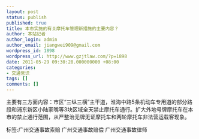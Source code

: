 ```yaml
---
layout: post
status: publish
published: true
title: 本市实施的有关摩托车管理新措施的主要内容？
author: 本站记者
author_login: admin
author_email: jiangwei909@gmail.com
wordpress_id: 1898
wordpress_url: http://www.gzjtlaw.com/?p=1898
date: 2011-05-29 09:30:28.000000000 +08:00
categories:
- 交通常识
tags: []
comments: []
---
```

主要有三方面内容：市区&ldquo;三纵三横&rdquo;主干道，淮海中路5条机动车专用道的部分路段和浦东新区小陆家嘴等3块区域全天禁止摩托车通行。扩大外地号牌摩托车在本市的禁止通行范围，从严整治无牌无证摩托车和两轮摩托车非法营运载客现象。标签:广州交通事故索赔 广州交通事故赔偿 广州交通事故律师
